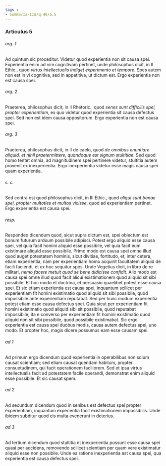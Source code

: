 ```yaml
---
tags : 
- Summa/Ia-IIæ/q.40/a.5
---
```


### Articulus 5

###### arg. 1
Ad quintum sic proceditur. Videtur quod experientia non sit causa spei. Experientia enim ad vim cognitivam pertinet, unde philosophus dicit, in II Ethic., quod *virtus intellectualis indiget experimento et tempore*. Spes autem non est in vi cognitiva, sed in appetitiva, ut dictum est. Ergo experientia non est causa spei.

###### arg. 2
Praeterea, philosophus dicit, in II Rhetoric., quod *senes sunt difficilis spei, propter experientiam*, ex quo videtur quod experientia sit causa defectus spei. Sed non est idem causa oppositorum. Ergo experientia non est causa spei.

###### arg. 3
Praeterea, philosophus dicit, in II de caelo, quod *de omnibus enuntiare aliquid, et nihil praetermittere, quandoque est signum stultitiae*. Sed quod homo tentet omnia, ad magnitudinem spei pertinere videtur, stultitia autem provenit ex inexperientia. Ergo inexperientia videtur esse magis causa spei quam experientia.

###### s. c.
Sed contra est quod philosophus dicit, in III Ethic., quod *aliqui sunt bonae spei, propter multoties et multos vicisse*, quod ad experientiam pertinet. Ergo experientia est causa spei.

###### resp.
Respondeo dicendum quod, sicut supra dictum est, spei obiectum est bonum futurum arduum possibile adipisci. Potest ergo aliquid esse causa spei, vel quia facit homini aliquid esse possibile, vel quia facit eum existimare aliquid esse possibile. Primo modo est causa spei omne illud quod auget potestatem hominis, sicut divitiae, fortitudo, et, inter cetera, etiam experientia, nam per experientiam homo acquirit facultatem aliquid de facili faciendi, et ex hoc sequitur spes. Unde Vegetius dicit, in libro de re militari, *nemo facere metuit quod se bene didicisse confidit*. Alio modo est causa spei omne illud quod facit alicui existimationem quod aliquid sit sibi possibile. Et hoc modo et doctrina, et persuasio quaelibet potest esse causa spei. Et sic etiam experientia est causa spei, inquantum scilicet per experientiam fit homini existimatio quod aliquid sit sibi possibile, quod impossibile ante experientiam reputabat. Sed per hunc modum experientia potest etiam esse causa defectus spei. Quia sicut per experientiam fit homini existimatio quod aliquid sibi sit possibile, quod reputabat impossibile; ita e converso per experientiam fit homini existimatio quod aliquid non sit sibi possibile, quod possibile existimabat. Sic ergo experientia est causa spei duobus modis, causa autem defectus spei, uno modo. Et propter hoc, magis dicere possumus eam esse causam spei.

###### ad 1
Ad primum ergo dicendum quod experientia in operabilibus non solum causat scientiam; sed etiam causat quendam habitum, propter consuetudinem, qui facit operationem faciliorem. Sed et ipsa virtus intellectualis facit ad potestatem facile operandi, demonstrat enim aliquid esse possibile. Et sic causat spem.

###### ad 2
Ad secundum dicendum quod in senibus est defectus spei propter experientiam, inquantum experientia facit existimationem impossibilis. Unde ibidem subditur quod eis multa evenerunt in deterius.

###### ad 3
Ad tertium dicendum quod stultitia et inexperientia possunt esse causa spei quasi per accidens, removendo scilicet scientiam per quam vere existimatur aliquid esse non possibile. Unde ea ratione inexperientia est causa spei, qua experientia est causa defectus spei.

